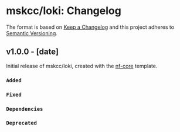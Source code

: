 # mskcc/loki: Changelog

The format is based on [Keep a Changelog](https://keepachangelog.com/en/1.0.0/)
and this project adheres to [Semantic Versioning](https://semver.org/spec/v2.0.0.html).

## v1.0.0 - [date]

Initial release of mskcc/loki, created with the [nf-core](https://nf-co.re/) template.

### `Added`

### `Fixed`

### `Dependencies`

### `Deprecated`
